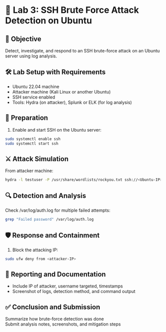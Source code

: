 # 🧪 Lab 3: SSH Brute Force Attack Detection on Ubuntu   
## 🎯 Objective   
Detect, investigate, and respond to an SSH brute-force attack on an Ubuntu server using log analysis.    
  
## 🛠️ Lab Setup with Requirements
- Ubuntu 22.04 machine
- Attacker machine (Kali Linux or another Ubuntu)
- SSH service enabled
- Tools: Hydra (on attacker), Splunk or ELK (for log analysis)

## 🔧 Preparation
1. Enable and start SSH on the Ubuntu server:   
```bash
sudo systemctl enable ssh
sudo systemctl start ssh
```

## ⚔️ Attack Simulation
From attacker machine:

```bash
hydra -l testuser -P /usr/share/wordlists/rockyou.txt ssh://<Ubuntu-IP>
```

## 🔍 Detection and Analysis
Check /var/log/auth.log for multiple failed attempts:
```bash
grep "Failed password" /var/log/auth.log
```

## 🛡️ Response and Containment
1. Block the attacking IP:
```bash
sudo ufw deny from <attacker-IP>
```

## 📝 Reporting and Documentation
- Include IP of attacker, username targeted, timestamps   
- Screenshot of logs, detection method, and command output    

## ✅ Conclusion and Submission
Summarize how brute-force detection was done   
Submit analysis notes, screenshots, and mitigation steps   

